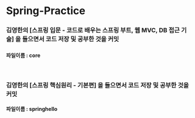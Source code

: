 # Spring-Practice

<h3>김영한의 [스프링 입문 - 코드로 배우는 스프링 부트, 웹 MVC, DB 접근 기술] 을 들으면서 코드 저장 및 공부한 것을 커밋<h3>
<h4>파일이름 : core </h4>

<br>

<h3>김영한의 [스프링 핵심원리 - 기본편] 을 들으면서 코드 저장 및 공부한 것을 커밋</h3>
<h4>파일이름 : springhello</h4>

